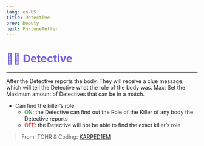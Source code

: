 ```yaml
---
lang: en-US
title: Detective
prev: Deputy
next: FortuneTeller
---
```


# <font color="#7160e8">🕵️‍♂️ <b>Detective</b></font> <Badge text="Support" type="tip" vertical="middle"/>
---

After the Detective reports the body. They will receive a clue message, which will tell the Detective what the role of the body was.
Max: Set the Maximum amount of Detectives that can be in a match.
* Can find the killer’s role
  * <font color=green>ON</font>: the Detective can find out the Role of the Killer of any body the Detective reports
  * <font color=red>OFF</font>: the Detective will not be able to find the exact killer’s role


> From: TOHR & Coding: [KARPED1EM](https://github.com/KARPED1EM)